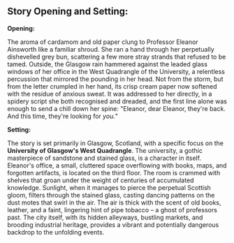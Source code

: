 ## Story Opening and Setting:

**Opening:**

The aroma of cardamom and old paper clung to Professor Eleanor Ainsworth like a familiar shroud. She ran a hand through her perpetually dishevelled grey bun, scattering a few more stray strands that refused to be tamed. Outside, the Glasgow rain hammered against the leaded glass windows of her office in the West Quadrangle of the University, a relentless percussion that mirrored the pounding in her head. Not from the storm, but from the letter crumpled in her hand, its crisp cream paper now softened with the residue of anxious sweat.  It was addressed to her directly, in a spidery script she both recognised and dreaded, and the first line alone was enough to send a chill down her spine: "Eleanor, dear Eleanor, they're back. And this time, they're looking for *you.*"

**Setting:**

The story is set primarily in Glasgow, Scotland, with a specific focus on the **University of Glasgow's West Quadrangle**. The university, a gothic masterpiece of sandstone and stained glass, is a character in itself. Eleanor's office, a small, cluttered space overflowing with books, maps, and forgotten artifacts, is located on the third floor. The room is crammed with shelves that groan under the weight of centuries of accumulated knowledge. Sunlight, when it manages to pierce the perpetual Scottish gloom, filters through the stained glass, casting dancing patterns on the dust motes that swirl in the air. The air is thick with the scent of old books, leather, and a faint, lingering hint of pipe tobacco – a ghost of professors past.  The city itself, with its hidden alleyways, bustling markets, and brooding industrial heritage, provides a vibrant and potentially dangerous backdrop to the unfolding events.
